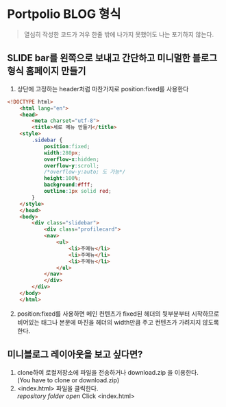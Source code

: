 # Portpolio BLOG 형식

> 열심히 작성한 코드가 겨우 한줄 밖에 나가지 못했어도 나는 포기하지 않는다.

## SLIDE bar를 왼쪽으로 보내고 간단하고 미니멀한 블로그 형식 홈페이지 만들기


1. 상단에 고정하는 header처럼 마찬가지로 position:fixed를 사용한다  
````html
<!DOCTYPE html>
    <html lang="en">
    <head>
        <meta charset="utf-8">
        <title>세로 메뉴 만들기</title>
    <style>
        .sidebar {
            position:fixed;
            width:280px;
            overflow-x:hidden;
            overflow-y:scroll;
            /*overflow-y:auto; 도 가능*/
            height:100%;
            background:#fff;
            outline:1px solid red;
        }
    </style>
    </head>
    <body>
        <div class="slidebar">
            <div class="profilecard">
            <nav>
                <ul>
                    <li>주메뉴</li>
                    <li>주메뉴</li>
                    <li>주메뉴</li>
                </ul>
            </nav>
            </div>
        </div>
    </body>
    </html>
````

2. position:fixed를 사용하면 메인 컨텐츠가 fixed된 헤더의 뒷부분부터 시작하므로  
   비어있는 태그나 본문에 마진을 헤더의 width만큼 주고 컨텐츠가 가려지지 않도록 한다.


## 미니블로그 레이아웃을 보고 싶다면?

1. clone하여 로컬저장소에 파일을 전송하거나 download.zip 을 이용한다.  
    (You have to clone or download.zip)
2. <index.html> 파일을 클릭한다.  
    *repository folder open* Click <index.html>
